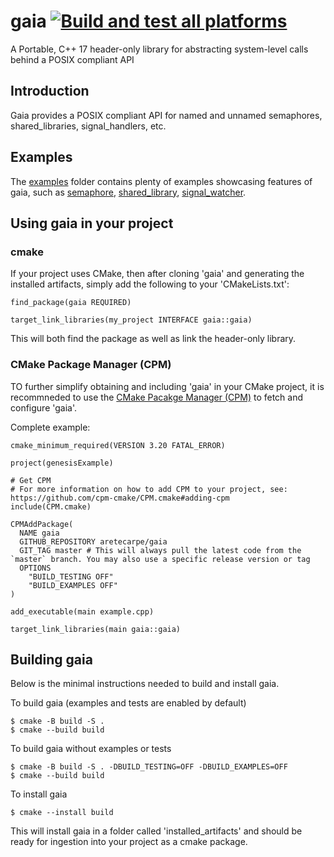 # gaia [![Build and test all platforms](https://github.com/aretecarpe/gaia/actions/workflows/main.yml/badge.svg)](https://github.com/aretecarpe/gaia/actions/workflows/main.yml)

A Portable, C++ 17 header-only library for abstracting system-level calls behind a POSIX compliant API

## Introduction

Gaia provides a POSIX compliant API for named and unnamed semaphores, shared_libraries, signal_handlers, etc.

## Examples

The [examples](./examples/) folder contains plenty of examples showcasing features of gaia, such as [semaphore](./examples/semaphore/semaphore.cpp), [shared_library](./examples/shared_library/shared_library.cpp), [signal_watcher](./examples/signal_watcher/signal_watcher.cpp).

## Using gaia in your project

### cmake

If your project uses CMake, then after cloning 'gaia' and generating the installed artifacts, simply add the following to your 'CMakeLists.txt': 

```
find_package(gaia REQUIRED)

target_link_libraries(my_project INTERFACE gaia::gaia)
```

This will both find the package as well as link the header-only library.


### CMake Package Manager (CPM)

TO further simplify obtaining and including 'gaia' in your CMake project, it is recommneded to use the [CMake Pacakge Manager (CPM)](https://github.com/cpm-cmake/CPM.cmake) to fetch and configure 'gaia'.

Complete example:

```
cmake_minimum_required(VERSION 3.20 FATAL_ERROR)

project(genesisExample)

# Get CPM
# For more information on how to add CPM to your project, see: https://github.com/cpm-cmake/CPM.cmake#adding-cpm
include(CPM.cmake)

CPMAddPackage(
  NAME gaia
  GITHUB_REPOSITORY aretecarpe/gaia
  GIT_TAG master # This will always pull the latest code from the `master` branch. You may also use a specific release version or tag
  OPTIONS
	"BUILD_TESTING OFF"
	"BUILD_EXAMPLES OFF"
)

add_executable(main example.cpp)

target_link_libraries(main gaia::gaia)
```

## Building gaia

Below is the minimal instructions needed to build and install gaia.

To build gaia (examples and tests are enabled by default)

```shell
$ cmake -B build -S .
$ cmake --build build
```

To build gaia without examples or tests

```shell
$ cmake -B build -S . -DBUILD_TESTING=OFF -DBUILD_EXAMPLES=OFF
$ cmake --build build
```

To install gaia

```shell
$ cmake --install build
```

This will install gaia in a folder called 'installed_artifacts' and should be ready for ingestion into your project as a cmake package.